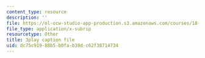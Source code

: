 ```yaml
---
content_type: resource
description: ''
file: https://ol-ocw-studio-app-production.s3.amazonaws.com/courses/18-086-mathematical-methods-for-engineers-ii-spring-2006/dc75c91988b5b0fab38dc62f38714734_nlO9ci0kPLg.srt
file_type: application/x-subrip
resourcetype: Other
title: 3play caption file
uid: dc75c919-88b5-b0fa-b38d-c62f38714734
---
```

